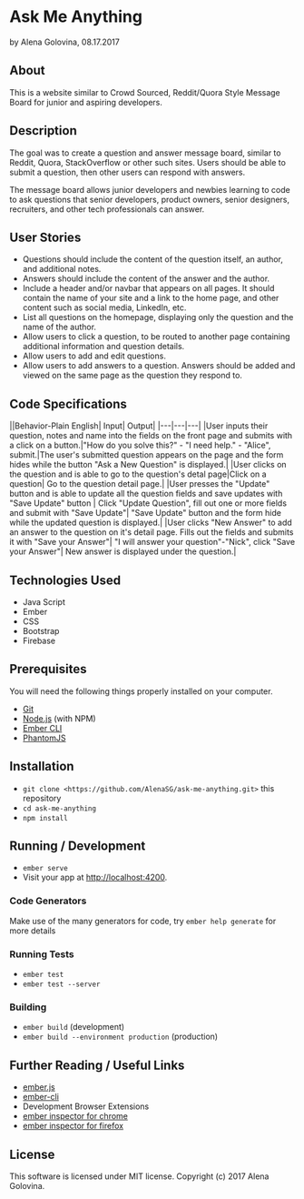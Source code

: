 # Ask Me Anything

by Alena Golovina, 08.17.2017

## About

This is a website similar to Crowd Sourced, Reddit/Quora Style Message Board for junior and aspiring developers.

## Description

The goal was to create a question and answer message board, similar to Reddit, Quora, StackOverflow or other such sites. Users should be able to submit a question, then other users can respond with answers.

The message board allows junior developers and newbies learning to code to ask questions that senior developers, product owners, senior designers, recruiters, and other tech professionals can answer.

## User Stories

* Questions should include the content of the question itself, an author, and additional notes.
* Answers should include the content of the answer and the author.
* Include a header and/or navbar that appears on all pages. It should contain the name of your site and a link to the home page, and other content such as social media, LinkedIn, etc.
* List all questions on the homepage, displaying only the question and the name of the author.
* Allow users to click a question, to be routed to another page containing additional information and question details.
* Allow users to add and edit questions.
* Allow users to add answers to a question. Answers should be added and viewed on the same page as the question they respond to.

## Code Specifications
||Behavior-Plain English| Input|	Output|
|---|---|---|
|User inputs their question, notes and name into the fields on the front page and submits with a click on a button.|"How do you solve this?" - "I need help." - "Alice", submit.|The user's submitted question appears on the page and the form hides while the button "Ask a New Question" is displayed.|
|User clicks on the question and is able to go to the question's detal page|Click on a question| Go to the question detail page.|
|User presses the "Update" button and is able to update all the question fields and save updates with "Save Update" button
| Click "Update Question", fill out one or more fields and submit with "Save Update"| "Save Update" button and the form hide while the updated question is displayed.|
|User clicks "New Answer" to add an answer to the question on it's detail page. Fills out the fields and submits it with "Save your Answer"| "I will answer your question"-"Nick", click "Save your Answer"| New answer is displayed under the question.|

## Technologies Used

* Java Script
* Ember
* CSS
* Bootstrap
* Firebase

## Prerequisites

You will need the following things properly installed on your computer.

* [Git](https://git-scm.com/)
* [Node.js](https://nodejs.org/) (with NPM)
* [Ember CLI](https://ember-cli.com/)
* [PhantomJS](http://phantomjs.org/)

## Installation

* `git clone <https://github.com/AlenaSG/ask-me-anything.git>` this repository
* `cd ask-me-anything`
* `npm install`

## Running / Development

* `ember serve`
* Visit your app at [http://localhost:4200](http://localhost:4200).

### Code Generators

Make use of the many generators for code, try `ember help generate` for more details

### Running Tests

* `ember test`
* `ember test --server`

### Building

* `ember build` (development)
* `ember build --environment production` (production)

## Further Reading / Useful Links

* [ember.js](http://emberjs.com/)
* [ember-cli](https://ember-cli.com/)
* Development Browser Extensions
* [ember inspector for chrome](https://chrome.google.com/webstore/detail/ember-inspector/bmdblncegkenkacieihfhpjfppoconhi)
* [ember inspector for firefox](https://addons.mozilla.org/en-US/firefox/addon/ember-inspector/)

## License

This software is licensed under MIT license. Copyright (c) 2017 Alena Golovina.
